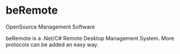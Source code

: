 # beRemote
OpenSource Management Software

beRemote is a .Net/C# Remote Desktop Management System.
More protocols can be added an easy way.
